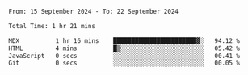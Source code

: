 <!--START_SECTION:waka-->

```txt
From: 15 September 2024 - To: 22 September 2024

Total Time: 1 hr 21 mins

MDX          1 hr 16 mins    ███████████████████████▓░   94.12 %
HTML         4 mins          █▒░░░░░░░░░░░░░░░░░░░░░░░   05.42 %
JavaScript   0 secs          ░░░░░░░░░░░░░░░░░░░░░░░░░   00.41 %
Git          0 secs          ░░░░░░░░░░░░░░░░░░░░░░░░░   00.05 %
```

<!--END_SECTION:waka-->